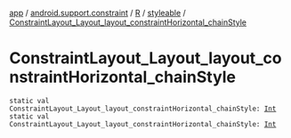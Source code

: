 [app](../../../index.md) / [android.support.constraint](../../index.md) / [R](../index.md) / [styleable](index.md) / [ConstraintLayout_Layout_layout_constraintHorizontal_chainStyle](./-constraint-layout_-layout_layout_constraint-horizontal_chain-style.md)

# ConstraintLayout_Layout_layout_constraintHorizontal_chainStyle

`static val ConstraintLayout_Layout_layout_constraintHorizontal_chainStyle: `[`Int`](https://kotlinlang.org/api/latest/jvm/stdlib/kotlin/-int/index.html)
`static val ConstraintLayout_Layout_layout_constraintHorizontal_chainStyle: `[`Int`](https://kotlinlang.org/api/latest/jvm/stdlib/kotlin/-int/index.html)